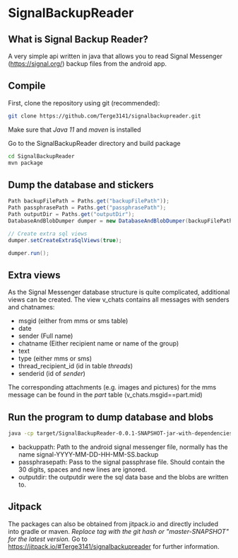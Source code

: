 # SignalBackupReader

## What is Signal Backup Reader?
A very simple api written in java that allows you to read Signal Messenger (https://signal.org/) backup files from the android app.

## Compile
First, clone the repository using git (recommended):
```bash
git clone https://github.com/Terge3141/signalbackupreader.git
```

Make sure that *Java 11* and *maven* is installed

Go to the SignalBackupReader directory and build package
```bash
cd SignalBackupReader
mvn package
```

## Dump the database and stickers
```java
Path backupFilePath = Paths.get("backupFilePath"));
Path passphrasePath = Paths.get("passphrasePath");
Path outputDir = Paths.get("outputDir");
DatabaseAndBlobDumper dumper = new DatabaseAndBlobDumper(backupFilePath, passphrasePath, outputDir);

// Create extra sql views
dumper.setCreateExtraSqlViews(true);

dumper.run();
```

## Extra views
As the Signal Messenger database structure is quite complicated, additional views can be created. The view v_chats contains all messages with senders and chatnames:
* msgid (either from mms or sms table)
* date
* sender (Full name)
* chatname (Either recipient name or name of the group)
* text
* type (either mms or sms)
* thread_recipient_id (id in table _threads_)
* senderid (id of _sender_)

The corresponding attachments (e.g. images and pictures) for the mms message can be found in the _part_ table (v_chats.msgid==part.mid)

## Run the program to dump database and blobs
```bash
java -cp target/SignalBackupReader-0.0.1-SNAPSHOT-jar-with-dependencies.jar signalbackupreader.Program <backuppath> <passphrasepath> <outputdir>
```
* backuppath: Path to the android signal messenger file, normally has the name signal-YYYY-MM-DD-HH-MM-SS.backup
* passphrasepath: Pass to the signal passphrase file. Should contain the 30 digits, spaces and new lines are ignored.
* outputdir: the outputdir were the sql data base and the blobs are written to.

## Jitpack
The packages can also be obtained from jitpack.io and directly included into gradle or maven.
*Replace tag with the git hash or "master-SNAPSHOT" for the latest version.*
Go to https://jitpack.io/#Terge3141/signalbackupreader for further information.
